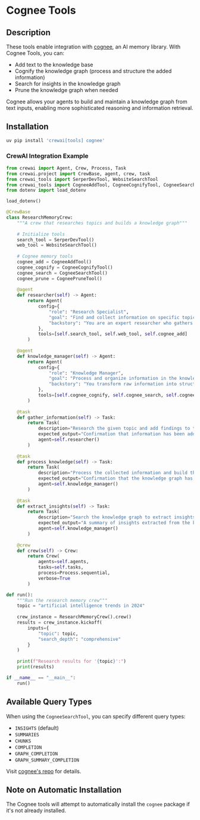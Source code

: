 # Cognee Tools

## Description

These tools enable integration with [cognee](https://github.com/topoteretes/cognee), an AI memory library. With Cognee Tools, you can:

- Add text to the knowledge base
- Cognify the knowledge graph (process and structure the added information)
- Search for insights in the knowledge graph
- Prune the knowledge graph when needed

Cognee allows your agents to build and maintain a knowledge graph from text inputs, enabling more sophisticated reasoning and information retrieval.

## Installation

```bash
uv pip install 'crewai[tools] cognee'
```

### CrewAI Integration Example

```python
from crewai import Agent, Crew, Process, Task
from crewai.project import CrewBase, agent, crew, task
from crewai_tools import SerperDevTool, WebsiteSearchTool
from crewai_tools import CogneeAddTool, CogneeCognifyTool, CogneeSearchTool, CogneePruneTool
from dotenv import load_dotenv

load_dotenv()

@CrewBase
class ResearchMemoryCrew:
    """A crew that researches topics and builds a knowledge graph"""
    
    # Initialize tools
    search_tool = SerperDevTool()
    web_tool = WebsiteSearchTool()
    
    # Cognee memory tools
    cognee_add = CogneeAddTool()
    cognee_cognify = CogneeCognifyTool()
    cognee_search = CogneeSearchTool()
    cognee_prune = CogneePruneTool()
    
    @agent
    def researcher(self) -> Agent:
        return Agent(
            config={
                "role": "Research Specialist",
                "goal": "Find and collect information on specific topics",
                "backstory": "You are an expert researcher who gathers information and stores it in a knowledge graph."
            },
            tools=[self.search_tool, self.web_tool, self.cognee_add]
        )
    
    @agent
    def knowledge_manager(self) -> Agent:
        return Agent(
            config={
                "role": "Knowledge Manager",
                "goal": "Process and organize information in the knowledge graph",
                "backstory": "You transform raw information into structured knowledge and extract insights."
            },
            tools=[self.cognee_cognify, self.cognee_search, self.cognee_prune]
        )
    
    @task
    def gather_information(self) -> Task:
        return Task(
            description="Research the given topic and add findings to the knowledge graph",
            expected_output="Confirmation that information has been added to Cognee",
            agent=self.researcher()
        )
    
    @task
    def process_knowledge(self) -> Task:
        return Task(
            description="Process the collected information and build the knowledge graph",
            expected_output="Confirmation that the knowledge graph has been built",
            agent=self.knowledge_manager()
        )
    
    @task
    def extract_insights(self) -> Task:
        return Task(
            description="Search the knowledge graph to extract insights on the topic",
            expected_output="A summary of insights extracted from the knowledge graph",
            agent=self.knowledge_manager()
        )
    
    @crew
    def crew(self) -> Crew:
        return Crew(
            agents=self.agents,
            tasks=self.tasks,
            process=Process.sequential,
            verbose=True
        )

def run():
    """Run the research memory crew"""
    topic = "artificial intelligence trends in 2024"
    
    crew_instance = ResearchMemoryCrew().crew()
    results = crew_instance.kickoff(
        inputs={
            "topic": topic,
            "search_depth": "comprehensive"
        }
    )
    
    print(f"Research results for '{topic}':")
    print(results)

if __name__ == "__main__":
    run()

```

## Available Query Types

When using the `CogneeSearchTool`, you can specify different query types:

- `INSIGHTS` (default)
- `SUMMARIES`
- `CHUNKS`
- `COMPLETION`
- `GRAPH_COMPLETION`
- `GRAPH_SUMMARY_COMPLETION`

Visit [cognee's repo](https://github.com/topoteretes/cognee) for details. 
## Note on Automatic Installation

The Cognee tools will attempt to automatically install the `cognee` package if it's not already installed.
